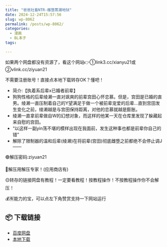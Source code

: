 ```yaml
---
title: "爸爸社畜NTR-雌堕蒿潮地狱"
date: 2024-12-24T15:57:56
slug: wp-8062
permalink: /posts/wp-8062/
categories:
  - 漫画
  - BL本子
tags:

---
```


如果两个网盘都没有资源了，看这个网站👉①link3.cc/xianyu21或②vlink.cc/ziyuan21

不需要注册账号！直接点本地下载转存OK？懂吧！

*   简介:【执着系后辈x已婚者前辈】
*   狗狗性格的后辈绫濑一直对飒爽的前辈宫田心怀恋慕。但是，宫田是已婚的直男。绫濑一直压制着自己的Y望满足于做一个被前辈宠爱的后辈…直到宫田发生变化之前，绫濑越是与宫田保持距离，对他的恋慕就越是膨胀。
*   绫濑一直拿前辈做自W的幻想对象，而这样的他某一天在仓库里发现了躲藏起来自慰的宫田。
*   “以这样一副yin荡不堪的模样出现在我面前，发生这种事也都是前辈你自己的错”
*   解除了限制器的温和后辈(绫濑)在将前辈(宫田)彻底雌堕之前都绝不会停止调J——

🟢解压密码:ziyuan21

🔵解压用解压专家！(应用商店有)

🟡转存的链接网盘有教程！一定要看教程！按教程操作！不按教程操作你不会解压！

💰🈶能力的宝，可以点左下角赞赏支持一下网站运行

## 📦 下载链接
- [百度网盘](https://blziyuan21.com/pay-download/8062?key=ccf5575cb1&down_id=0)
- [本地下载](https://blziyuan21.com/pay-download/8062?key=ccf5575cb1&down_id=1)

